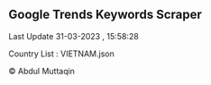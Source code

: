

## Google Trends Keywords Scraper 
 
Last Update 31-03-2023 , 15:58:28

Country List :
VIETNAM.json



© Abdul Muttaqin 
